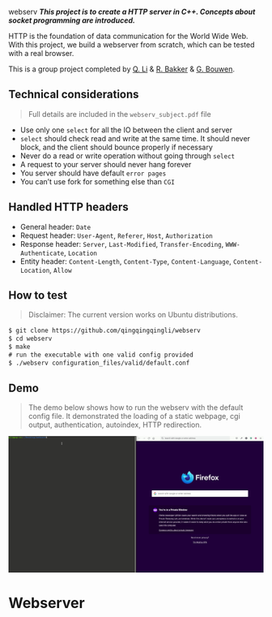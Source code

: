  webserv
***This project is to create a HTTP server in C++. Concepts about socket programming are introduced.***

HTTP is the foundation of data communication for the World Wide Web. With this project, we build a webserver from scratch, which can be tested with a real browser. 

This is a group project completed by [Q. Li](https://github.com/qingqingqingli) & [R. Bakker](https://github.com/rbakker96) & [G. Bouwen](https://github.com/gbouwen).

## Technical considerations
> Full details are included in the `webserv_subject.pdf` file

- Use only one `select` for all the IO between the client and server
- `select` should check read and write at the same time. It should never block, and the client should bounce properly if necessary
- Never do a read or write operation without going through `select`
- A request to your server should never hang forever
- You server should have default `error pages`
- You can’t use fork for something else than `CGI`

## Handled HTTP headers  
- General header: `Date`
- Request header: `User-Agent`, `Referer`, `Host`, `Authorization`
- Response header: `Server`, `Last-Modified`, `Transfer-Encoding`, `WWW-Authenticate`, `Location`
- Entity header: `Content-Length`, `Content-Type`, `Content-Language`, `Content-Location`, `Allow`

## How to test
> Disclaimer: The current version works on Ubuntu distributions. 

```shell
$ git clone https://github.com/qingqingqingli/webserv
$ cd webserv
$ make
# run the executable with one valid config provided
$ ./webserv configuration_files/valid/default.conf
```

## Demo
> The demo below shows how to run the webserv with the default config file. It demonstrated the loading of a static webpage, cgi output, authentication, autoindex, HTTP redirection. 

[![demo](https://github.com/qingqingqingli/webserv/blob/main/images/webserv.gif)](https://github.com/qingqingqingli/webserv)
# Webserver
